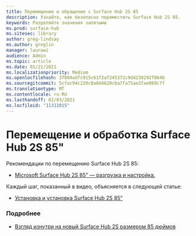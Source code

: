 ```yaml
---
title: Перемещение и обращение с Surface Hub 2S 85
description: Узнайте, как безопасно переместить Surface Hub 2S 85.
keywords: Разделяйте значения запятыми
ms.prod: surface-hub
ms.sitesec: library
author: greg-lindsay
ms.author: greglin
manager: laurawi
audience: Admin
ms.topic: article
ms.date: 01/21/2021
ms.localizationpriority: Medium
ms.openlocfilehash: 37804adfc915c61f2af245372c9d4239292f8646
ms.sourcegitcommit: 5cfac94c220c8a8d4620c6a7fa75ae2fae089c7f
ms.translationtype: MT
ms.contentlocale: ru-RU
ms.lasthandoff: 02/03/2021
ms.locfileid: "11312015"
---
```

# Перемещение и обработка Surface Hub 2S 85"

Рекомендации по перемещению Surface Hub 2S 85: 
- [Microsoft Surface Hub 2S 85" — разгрузка и настройка.](https://aka.ms/Hub2S85Unboxing) 

Каждый шаг, показанный в видео, объясняется в следующей статье:

- [Установка и установка Surface Hub 2S 85"](surface-hub-2s-85-install-mount.md)

### Подробнее
- [Взгляд изнутри на новый Surface Hub 2S размером 85 дюймов](https://techcommunity.microsoft.com/t5/surface-it-pro-blog/inside-look-at-the-new-surface-hub-2s-85/ba-p/1721773)

